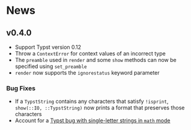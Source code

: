 
# News

## v0.4.0

- Support Typst version 0.12
- Throw a `ContextError` for context values of an incorrect type
- The `preamble` used in `render` and some `show` methods can now be specified using `set_preamble`
- `render` now supports the `ignorestatus` keyword parameter

### Bug Fixes

- If a `TypstString` contains any characters that satisfy `!isprint`,
`show(::IO, ::TypstString)` now prints a format that preserves those characters
- Account for a [Typst bug with single-letter strings in `math` mode](https://github.com/typst/typst/issues/274#issue-1639854848)
